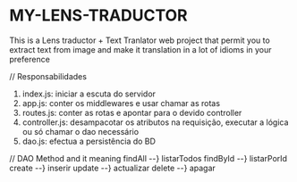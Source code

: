 # MY-LENS-TRADUCTOR #
This is a Lens traductor + Text Tranlator web project that permit you to extract text from image and make it translation in a lot of idioms in your preference 


// Responsabilidades
1. index.js: iniciar a escuta do servidor
2. app.js: conter os middlewares e usar chamar as rotas
3. routes.js: conter as rotas e apontar para o devido controller
4. controller.js: desampacotar os atributos na requisição, executar a lógica ou só chamar o dao necessário
5. dao.js: efectua a persistência do BD 

// DAO Method and it meaning
 findAll  --} listarTodos
 findById --} listarPorId
 create   --} inserir
 update   --} actualizar
 delete   --} apagar
   